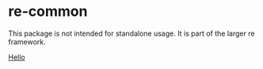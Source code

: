 # re-common

This package is not intended for standalone usage.  It is part of the larger re framework.

[Hello](./ts-src/test.md)

